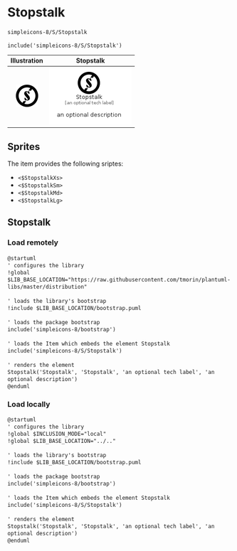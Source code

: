 # Stopstalk


```text
simpleicons-8/S/Stopstalk
```

```text
include('simpleicons-8/S/Stopstalk')
```



| Illustration | Stopstalk |
| :---: | :---: |
| ![illustration for Illustration](../../simpleicons-8/S/Stopstalk.png) | ![illustration for Stopstalk](../../simpleicons-8/S/Stopstalk.Local.png) |



## Sprites
The item provides the following sriptes:

- `<$StopstalkXs>`
- `<$StopstalkSm>`
- `<$StopstalkMd>`
- `<$StopstalkLg>`





## Stopstalk

### Load remotely
```plantuml
@startuml
' configures the library
!global $LIB_BASE_LOCATION="https://raw.githubusercontent.com/tmorin/plantuml-libs/master/distribution"

' loads the library's bootstrap
!include $LIB_BASE_LOCATION/bootstrap.puml

' loads the package bootstrap
include('simpleicons-8/bootstrap')

' loads the Item which embeds the element Stopstalk
include('simpleicons-8/S/Stopstalk')

' renders the element
Stopstalk('Stopstalk', 'Stopstalk', 'an optional tech label', 'an optional description')
@enduml
```

### Load locally
```plantuml
@startuml
' configures the library
!global $INCLUSION_MODE="local"
!global $LIB_BASE_LOCATION="../.."

' loads the library's bootstrap
!include $LIB_BASE_LOCATION/bootstrap.puml

' loads the package bootstrap
include('simpleicons-8/bootstrap')

' loads the Item which embeds the element Stopstalk
include('simpleicons-8/S/Stopstalk')

' renders the element
Stopstalk('Stopstalk', 'Stopstalk', 'an optional tech label', 'an optional description')
@enduml
```


